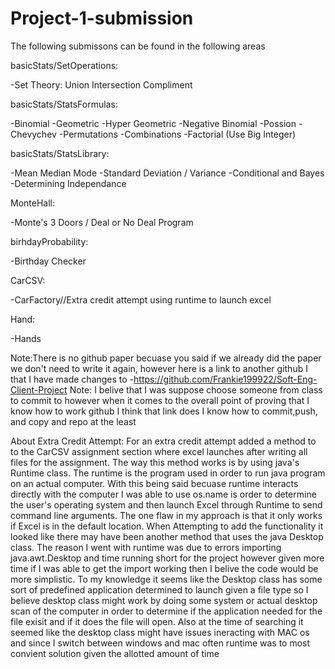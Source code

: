 # Project-1-submission
The following submissons can be found in the following areas

basicStats/SetOperations:

-Set Theory: Union Intersection Compliment

basicStats/StatsFormulas:

-Binomial
-Geometric
-Hyper Geometric
-Negative Binomial
-Possion
-Chevychev
-Permutations 
-Combinations
-Factorial (Use Big Integer)

basicStats/StatsLibrary:

-Mean Median Mode
-Standard Deviation / Variance
-Conditional and Bayes
-Determining Independance

MonteHall:

-Monte's 3 Doors / Deal or No Deal Program

birhdayProbability:

-Birthday Checker

CarCSV:

-CarFactory//Extra credit attempt using runtime to launch excel

Hand:

-Hands

Note:There is no github paper becuase you said if we already did the paper we don't need to write it again, however here is a link to another github I that I have made changes to
-https://github.com/Frankie199922/Soft-Eng-Client-Project 
Note: I belive that I was suppose choose someone from class to commit to however when it comes to the overall point of proving that I know how to work github I think that link does I know how to commit,push, and copy and repo at the least

About Extra Credit Attempt:
For an extra credit attempt added a method to to the CarCSV assignment section where excel launches after writing all files for the assignment. 
The way this method works is by using java's Runtime class. The runtime is the program used in order to run java program on an actual computer. 
With this being said becuase runtime interacts directly with the computer I was able to use os.name is order to determine the user's operating system
and then launch Excel through Runtime to send command line arguments. The one flaw in my approach is that it only works if Excel is in the default location. 
When Attempting to add the functionality it looked like there may have been another method that uses the java Desktop class. The reason I went with runtime was due to errors importing
java.awt.Desktop and time running short for the project however given more time if I was able to get the import working then I belive the code would be more simplistic. To my knowledge 
it seems like the Desktop class has some sort of predefined application determined to launch given a file type so I believe desktop class might work by doing some system or actual desktop
scan of the computer in order to determine if the application needed for the file exisit and if it does the file will open. Also at the time of searching it seemed like the desktop class 
might have issues ineracting with MAC os and since I switch between windows and mac often runtime was to most convient solution given the allotted amount of time
